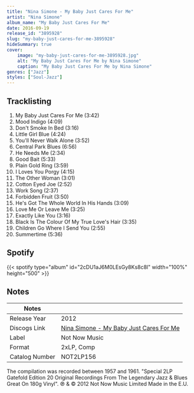 ```yaml
---
title: "Nina Simone - My Baby Just Cares For Me"
artist: "Nina Simone"
album_name: "My Baby Just Cares For Me"
date: 2016-09-19
release_id: "3895928"
slug: "my-baby-just-cares-for-me-3895928"
hideSummary: true
cover:
    image: "my-baby-just-cares-for-me-3895928.jpg"
    alt: "My Baby Just Cares For Me by Nina Simone"
    caption: "My Baby Just Cares For Me by Nina Simone"
genres: ["Jazz"]
styles: ["Soul-Jazz"]
---
```

## Tracklisting
1. My Baby Just Cares For Me (3:42)
2. Mood Indigo (4:09)
3. Don't Smoke In Bed (3:16)
4. Little Girl Blue (4:24)
5. You'll Never Walk Alone (3:52)
6. Central Park Blues (6:56)
7. He Needs Me (2:34)
8. Good Bait (5:33)
9. Plain Gold Ring (3:59)
10. I Loves You Porgy (4:15)
11. The Other Woman (3:01)
12. Cotton Eyed Joe (2:52)
13. Work Song (2:37)
14. Forbidden Fruit (3:50)
15. He's Got The Whole World In His Hands (3:09)
16. Love Me Or Leave Me (3:25)
17. Exactly Like You (3:16)
18. Black Is The Colour Of My True Love's Hair (3:35)
19. Children Go Where I Send You (2:55)
20. Summertime (5:36)
## Spotify
{{< spotify type="album" id="2cDU1aJ6M0LEsGy8Ks8c8l" width="100%" height="500" >}}


## Notes
| Notes          |             |
| ---------------| ----------- |
| Release Year   | 2012 |
| Discogs Link   | [Nina Simone - My Baby Just Cares For Me](https://www.discogs.com/release/3895928-Nina-Simone-My-Baby-Just-Cares-For-Me) |
| Label          | Not Now Music |
| Format         | 2xLP, Comp |
| Catalog Number | NOT2LP156 |

The compilation was recorded between 1957 and 1961.   "Special 2LP Gatefold Edition 20 Original Recordings From The Legendary Jazz & Blues Great On 180g Vinyl".  ℗ & © 2012 Not Now Music Limited  Made in the E.U.
